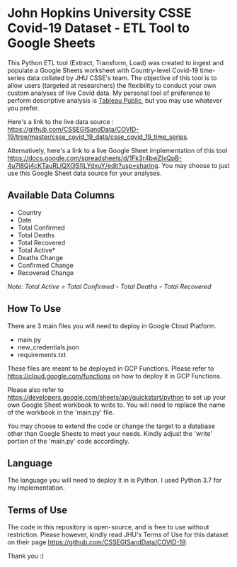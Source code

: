 # John Hopkins University CSSE Covid-19 Dataset - ETL Tool to Google Sheets

This Python ETL tool (Extract, Transform, Load) was created to ingest and populate a Google Sheets worksheet with Country-level Covid-19 time-series data collated by JHU CSSE's team.
The objective of this tool is to allow users (targeted at researchers) the flexibility to conduct your own custom analyses of live Covid data.
My personal tool of preference to perform descriptive analysis is [Tableau Public](https://public.tableau.com/profile/winson.tan3319#!/vizhome/LiveGlobalCovid-19Dashboard/NewCovid-19CasesDashboardB?publish=yes), but you may use whatever you prefer.

Here's a link to the live data source : https://github.com/CSSEGISandData/COVID-19/tree/master/csse_covid_19_data/csse_covid_19_time_series.

Alternatively, here's a link to a live Google Sheet implementation of this tool https://docs.google.com/spreadsheets/d/1Fk3r4bwZIxQpB-4u7l8Qj4cKTauRLIQX0ISfiLYdxuY/edit?usp=sharing.
You may choose to just use this Google Sheet data source for your analyses.

## Available Data Columns
- Country
- Date
- Total Confirmed
- Total Deaths
- Total Recovered
- Total Active*
- Deaths Change
- Confirmed Change
- Recovered Change

*Note: Total Active = Total Confirmed - Total Deaths - Total Recovered*

## How To Use
There are 3 main files you will need to deploy in Google Cloud Platform.

- main.py
- new_credentials.json
- requirements.txt

These files are meant to be deployed in GCP Functions. Please refer to https://cloud.google.com/functions on how to deploy it in GCP Functions.

Please also refer to https://developers.google.com/sheets/api/quickstart/python to set up your own Google Sheet workbook to write to. You will need to replace the name of the workbook in the 'main.py' file.

You may choose to extend the code or change the target to a database other than Google Sheets to meet your needs. Kindly adjust the 'write' portion of the 'main.py' code accordingly.

## Language
The language you will need to deploy it in is Python. I used Python 3.7 for my implementation.

## Terms of Use
The code in this repository is open-source, and is free to use without restriction.
Please however, kindly read JHU's Terms of Use for this dataset on their page https://github.com/CSSEGISandData/COVID-19.

Thank you :)
